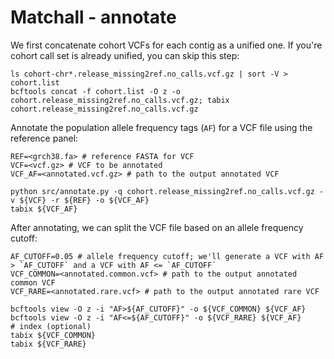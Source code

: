 # Matchall - annotate

We first concatenate cohort VCFs for each contig as a unified one. If you're cohort call set is already unified, you can skip this step:
```
ls cohort-chr*.release_missing2ref.no_calls.vcf.gz | sort -V > cohort.list
bcftools concat -f cohort.list -O z -o cohort.release_missing2ref.no_calls.vcf.gz; tabix cohort.release_missing2ref.no_calls.vcf.gz
```

Annotate the population allele frequency tags (`AF`) for a VCF file using the reference panel:
```
REF=<grch38.fa> # reference FASTA for VCF
VCF=<vcf.gz> # VCF to be annotated
VCF_AF=<annotated.vcf.gz> # path to the output annotated VCF

python src/annotate.py -q cohort.release_missing2ref.no_calls.vcf.gz -v ${VCF} -r ${REF} -o ${VCF_AF}
tabix ${VCF_AF}
```

After annotating, we can split the VCF file based on an allele frequency cutoff:
```
AF_CUTOFF=0.05 # allele frequency cutoff; we'll generate a VCF with AF > `AF_CUTOFF` and a VCF with AF <= `AF_CUTOFF`
VCF_COMMON=<annotated.common.vcf> # path to the output annotated common VCF
VCF_RARE=<annotated.rare.vcf> # path to the output annotated rare VCF

bcftools view -O z -i "AF>${AF_CUTOFF}" -o ${VCF_COMMON} ${VCF_AF}
bcftools view -O z -i "AF<=${AF_CUTOFF}" -o ${VCF_RARE} ${VCF_AF}
# index (optional)
tabix ${VCF_COMMON}
tabix ${VCF_RARE}
```